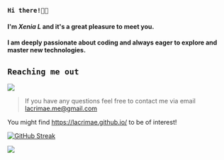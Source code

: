 ### `Hi there!👋🏻`

#### I'm *Xenia L* and it's a great pleasure to meet you.

#### I am deeply passionate about coding and always eager to explore and master new technologies.

## `Reaching me out`

[![](https://img.shields.io/badge/linkedin-%230077B5.svg?style=for-the-badge&logo=linkedin)](https://www.linkedin.com/in/kseniia-lebedeva-826207157/)

> If you have any questions feel free to contact me via
> email <a href="lacrimae.me@gmail.com" target="_blank">lacrimae.me@gmail.com</a><br>

You might find https://lacrimae.github.io/ to be of interest!

[![GitHub Streak](https://streak-stats.demolab.com?user=lacrimae&theme=rose&border_radius=7.5&date_format=M%20j%5B%2C%20Y%5D&fire=EB5454)](https://git.io/streak-stats)

<img src="https://github-readme-stats.vercel.app/api/top-langs?username=lacrimae&theme=calm&hide_border=true&cache_seconds=1800"/>
